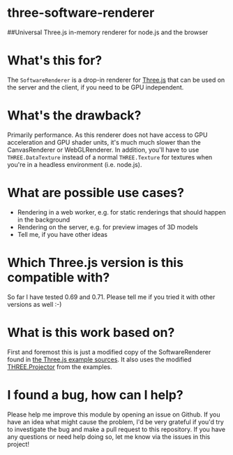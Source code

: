 three-software-renderer
=======================
##Universal Three.js in-memory renderer for node.js and the browser

# What's this for?
The `SoftwareRenderer` is a drop-in renderer for [Three.js](http://www.three.js.org) that can be used on the server and the client,
if you need to be GPU independent.

# What's the drawback?
Primarily performance. As this renderer does not have access to GPU acceleration and GPU shader units, it's much much slower than the CanvasRenderer or WebGLRenderer.
In addition, you'll have to use `THREE.DataTexture` instead of a normal `THREE.Texture` for textures when you're in a headless environment (i.e. node.js).

# What are possible use cases?
* Rendering in a web worker, e.g. for static renderings that should happen in the background
* Rendering on the server, e.g. for preview images of 3D models
* Tell me, if you have other ideas

# Which Three.js version is this compatible with?
So far I have tested 0.69 and 0.71. Please tell me if you tried it with other versions as well :-)

# What is this work based on?
First and foremost this is just a modified copy of the SoftwareRenderer found in [the Three.js example sources](https://github.com/mrdoob/three.js/blob/0b07813dc45481f1d16d3b6d2334178664861465/examples/js/renderers/SoftwareRenderer.js).
It also uses the modified [THREE.Projector](https://github.com/mrdoob/three.js/blob/20b77b2785afaa4d00a1ecd222e6de1a3ec76006/examples/js/renderers/Projector.js) from the examples.

# I found a bug, how can I help?
Please help me improve this module by opening an issue on Github. If you have an idea what might cause the problem, I'd be very grateful if you'd try to investigate the bug and make a pull request to this repository.
If you have any questions or need help doing so, let me know via the issues in this project!

